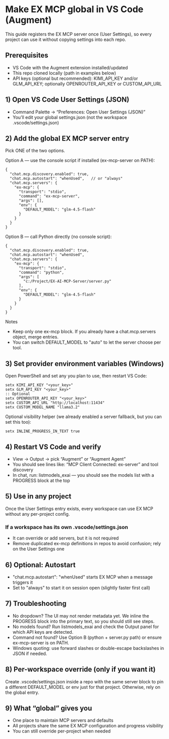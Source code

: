 # Make EX MCP global in VS Code (Augment)

This guide registers the EX MCP server once (User Settings), so every project can use it without copying settings into each repo.

## Prerequisites
- VS Code with the Augment extension installed/updated
- This repo cloned locally (path in examples below)
- API keys (optional but recommended): KIMI_API_KEY and/or GLM_API_KEY; optionally OPENROUTER_API_KEY or CUSTOM_API_URL

## 1) Open VS Code User Settings (JSON)
- Command Palette → “Preferences: Open User Settings (JSON)”
- You’ll edit your global settings.json (not the workspace .vscode/settings.json)

## 2) Add the global EX MCP server entry
Pick ONE of the two options.

Option A — use the console script if installed (ex-mcp-server on PATH):

```
{
  "chat.mcp.discovery.enabled": true,
  "chat.mcp.autostart": "whenUsed",   // or "always"
  "chat.mcp.servers": {
    "ex-mcp": {
      "transport": "stdio",
      "command": "ex-mcp-server",
      "args": [],
      "env": {
        "DEFAULT_MODEL": "glm-4.5-flash"
      }
    }
  }
}
```

Option B — call Python directly (no console script):

```
{
  "chat.mcp.discovery.enabled": true,
  "chat.mcp.autostart": "whenUsed",
  "chat.mcp.servers": {
    "ex-mcp": {
      "transport": "stdio",
      "command": "python",
      "args": [
        "c:/Project/EX-AI-MCP-Server/server.py"
      ],
      "env": {
        "DEFAULT_MODEL": "glm-4.5-flash"
      }
    }
  }
}
```

Notes
- Keep only one ex-mcp block. If you already have a chat.mcp.servers object, merge entries.
- You can switch DEFAULT_MODEL to "auto" to let the server choose per tool.

## 3) Set provider environment variables (Windows)
Open PowerShell and set any you plan to use, then restart VS Code:

```
setx KIMI_API_KEY "<your_key>"
setx GLM_API_KEY "<your_key>"
:: Optional
setx OPENROUTER_API_KEY "<your_key>"
setx CUSTOM_API_URL "http://localhost:11434"  
setx CUSTOM_MODEL_NAME "llama3.2"
```

Optional visibility helper (we already enabled a server fallback, but you can set this too):
```
setx INLINE_PROGRESS_IN_TEXT true
```

## 4) Restart VS Code and verify
- View → Output → pick “Augment” or “Augment Agent”
- You should see lines like: “MCP Client Connected: ex-server” and tool discovery
- In chat, run: listmodels_exai — you should see the models list with a PROGRESS block at the top

## 5) Use in any project
Once the User Settings entry exists, every workspace can use EX MCP without any per-project config.

### If a workspace has its own .vscode/settings.json
- It can override or add servers, but it is not required
- Remove duplicated ex-mcp definitions in repos to avoid confusion; rely on the User Settings one

## 6) Optional: Autostart
- "chat.mcp.autostart": "whenUsed" starts EX MCP when a message triggers it
- Set to "always" to start it on session open (slightly faster first call)

## 7) Troubleshooting
- No dropdown? The UI may not render metadata yet. We inline the PROGRESS block into the primary text, so you should still see steps.
- No models found? Run listmodels_exai and check the Output panel for which API keys are detected.
- Command not found? Use Option B (python + server.py path) or ensure ex-mcp-server is on PATH.
- Windows quoting: use forward slashes or double-escape backslashes in JSON if needed.

## 8) Per-workspace override (only if you want it)
Create .vscode/settings.json inside a repo with the same server block to pin a different DEFAULT_MODEL or env just for that project. Otherwise, rely on the global entry.

## 9) What “global” gives you
- One place to maintain MCP servers and defaults
- All projects share the same EX MCP configuration and progress visibility
- You can still override per-project when needed

